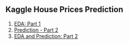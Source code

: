 ## Kaggle House Prices Prediction

1. [EDA: Part 1](https://nbviewer.jupyter.org/github/jeswingeorge/Kaggle-House-Prices-Prediction/blob/master/1.EDA.ipynb)
2. [Prediction - Part 2](https://nbviewer.jupyter.org/github/jeswingeorge/Kaggle-House-Prices-Prediction/blob/master/2.regression_predictions.ipynb)
3. [EDA and Prediction: Part 2](https://nbviewer.jupyter.org/github/jeswingeorge/Kaggle-House-Prices-Prediction/blob/master/3.EDA-part-2.ipynb)